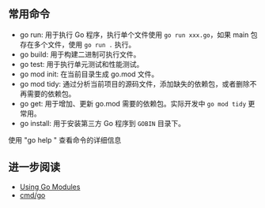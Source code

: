 ## 常用命令

* go run: 用于执行 Go 程序，执行单个文件使用 `go run xxx.go`，如果 main 包存在多个文件，使用 `go run .` 执行。
* go build: 用于构建二进制可执行文件。
* go test: 用于执行单元测试和性能测试。
* go mod init: 在当前目录生成 go.mod 文件。
* go mod tidy: 通过分析当前项目的源码文件，添加缺失的依赖包，或者删除不再需要的依赖包。
* go get: 用于增加、更新 go.mod 需要的依赖包。实际开发中 `go mod tidy` 更常用。
* go install: 用于安装第三方 Go 程序到 `GOBIN` 目录下。

使用 "go help <command>" 查看命令的详细信息

## 进一步阅读

* [Using Go Modules](https://go.dev/blog/using-go-modules)
* [cmd/go](https://pkg.go.dev/cmd/go)